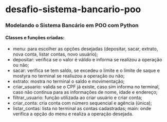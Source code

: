 # desafio-sistema-bancario-poo
### Modelando o Sistema Bancário em POO com Python

#### Classes e funções criadas:
- menu: para escolher as opções desejadas (depositar, sacar, extrato, nova conta, listar contas, novo usuário);
- depositar: verifica se o valor é válido e informa se realizou a operação ou não;
- sacar: verifica se tem saldo, se excedeu o limite e o limite de saque e mostyra no terminal se realiuzou a operação ou não;
- extrato: mostra no terminal o saldo e movimentação;
- criar_usuario: valida se o CPF já existe, caso sim informa no terminal, caso não continua para as informações de nome, idade e endereço;
- filtrar_usuario: função utilizada ao criar usuário e criar conta;
- criar_conta: cria conta com número sequencial e agência (única);
- listar_contas: lista no terminal as contas cadastradas;
main: onde verifica a opção do menu e realiza a operação desejada.
